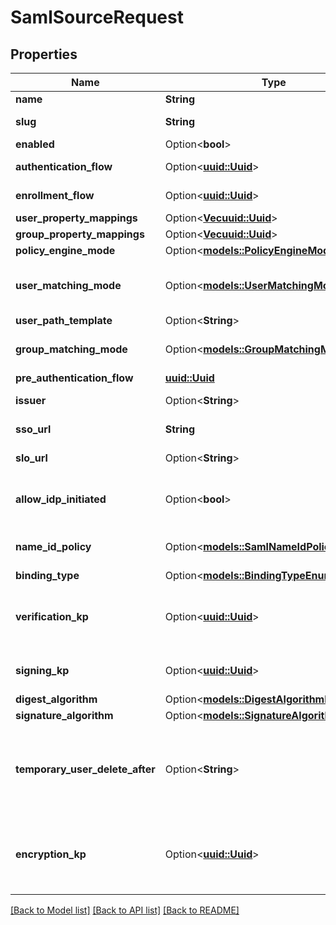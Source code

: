 # SamlSourceRequest

## Properties

Name | Type | Description | Notes
------------ | ------------- | ------------- | -------------
**name** | **String** | Source's display Name. | 
**slug** | **String** | Internal source name, used in URLs. | 
**enabled** | Option<**bool**> |  | [optional]
**authentication_flow** | Option<[**uuid::Uuid**](uuid::Uuid.md)> | Flow to use when authenticating existing users. | [optional]
**enrollment_flow** | Option<[**uuid::Uuid**](uuid::Uuid.md)> | Flow to use when enrolling new users. | [optional]
**user_property_mappings** | Option<[**Vec<uuid::Uuid>**](uuid::Uuid.md)> |  | [optional]
**group_property_mappings** | Option<[**Vec<uuid::Uuid>**](uuid::Uuid.md)> |  | [optional]
**policy_engine_mode** | Option<[**models::PolicyEngineMode**](PolicyEngineMode.md)> |  | [optional]
**user_matching_mode** | Option<[**models::UserMatchingModeEnum**](UserMatchingModeEnum.md)> | How the source determines if an existing user should be authenticated or a new user enrolled. | [optional]
**user_path_template** | Option<**String**> |  | [optional]
**group_matching_mode** | Option<[**models::GroupMatchingModeEnum**](GroupMatchingModeEnum.md)> | How the source determines if an existing group should be used or a new group created. | [optional]
**pre_authentication_flow** | [**uuid::Uuid**](uuid::Uuid.md) | Flow used before authentication. | 
**issuer** | Option<**String**> | Also known as Entity ID. Defaults the Metadata URL. | [optional]
**sso_url** | **String** | URL that the initial Login request is sent to. | 
**slo_url** | Option<**String**> | Optional URL if your IDP supports Single-Logout. | [optional]
**allow_idp_initiated** | Option<**bool**> | Allows authentication flows initiated by the IdP. This can be a security risk, as no validation of the request ID is done. | [optional]
**name_id_policy** | Option<[**models::SamlNameIdPolicyEnum**](SAMLNameIDPolicyEnum.md)> | NameID Policy sent to the IdP. Can be unset, in which case no Policy is sent. | [optional]
**binding_type** | Option<[**models::BindingTypeEnum**](BindingTypeEnum.md)> |  | [optional]
**verification_kp** | Option<[**uuid::Uuid**](uuid::Uuid.md)> | When selected, incoming assertion's Signatures will be validated against this certificate. To allow unsigned Requests, leave on default. | [optional]
**signing_kp** | Option<[**uuid::Uuid**](uuid::Uuid.md)> | Keypair used to sign outgoing Responses going to the Identity Provider. | [optional]
**digest_algorithm** | Option<[**models::DigestAlgorithmEnum**](DigestAlgorithmEnum.md)> |  | [optional]
**signature_algorithm** | Option<[**models::SignatureAlgorithmEnum**](SignatureAlgorithmEnum.md)> |  | [optional]
**temporary_user_delete_after** | Option<**String**> | Time offset when temporary users should be deleted. This only applies if your IDP uses the NameID Format 'transient', and the user doesn't log out manually. (Format: hours=1;minutes=2;seconds=3). | [optional]
**encryption_kp** | Option<[**uuid::Uuid**](uuid::Uuid.md)> | When selected, incoming assertions are encrypted by the IdP using the public key of the encryption keypair. The assertion is decrypted by the SP using the the private key. | [optional]

[[Back to Model list]](../README.md#documentation-for-models) [[Back to API list]](../README.md#documentation-for-api-endpoints) [[Back to README]](../README.md)



